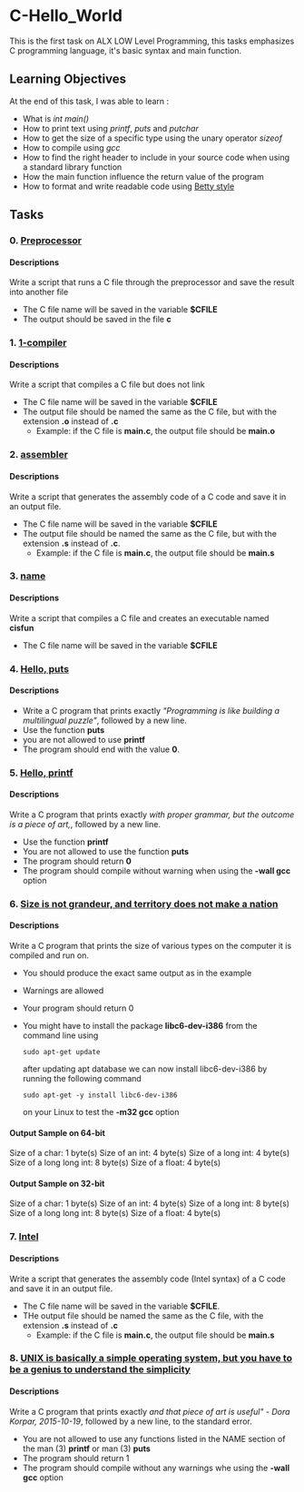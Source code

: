 # C-Hello_World

This is the first task on ALX LOW Level Programming, this tasks emphasizes C programming language, it's basic syntax and main function.

## Learning Objectives
At the end of this task, I was able to learn :
- What is *int main()*
- How to print text using *printf*, *puts* and *putchar*
- How to get the size of a specific type using the unary operator *sizeof*
- How to compile using *gcc*
- How to find the right header to include in your source code when using a standard library function
- How the main function influence the return value of the program
- How to format and write readable code using [Betty style](https://github.com/holbertonschool/Betty/wiki)

## Tasks
### 0. [Preprocessor](https://github.com/Sanctus-Peter/alx-low_level_programming/blob/main/0x00-hello_world/0-preprocessor)
#### Descriptions
Write a script that runs a C file through the preprocessor and save the result into another file
- The C file name will be saved in the variable **$CFILE**
- The output should be saved in the file **c**

### 1. [1-compiler](https://github.com/Sanctus-Peter/alx-low_level_programming/blob/main/0x00-hello_world/1-compiler)
#### Descriptions
Write a script that compiles a C file but does not link
- The C file name will be saved in the variable **$CFILE**
- The output file should be named the same as the C file, but with the extension **.o** instead of **.c**
  - Example: if the C file is **main.c**, the output file should be **main.o**

### 2. [assembler](https://github.com/Sanctus-Peter/alx-low_level_programming/blob/main/0x00-hello_world/2-assembler)
#### Descriptions
Write a script that generates the assembly code of a C code and save it in an output file.
- The C file name will be saved in the variable **$CFILE**
- The output file should be named the same as the C file, but with the extension **.s** instead of **.c**.
  - Example: if the C file is **main.c**, the output file should be **main.s**

### 3. [name](https://github.com/Sanctus-Peter/alx-low_level_programming/blob/main/0x00-hello_world/3-name)
#### Descriptions
Write a script that compiles a C file and creates an executable named **cisfun**
- The C file name will be saved in the variable **$CFILE**

### 4. [Hello, puts](https://github.com/Sanctus-Peter/alx-low_level_programming/blob/main/0x00-hello_world/4-puts.c)
#### Descriptions
- Write a C program that prints exactly _"Programming is like building a multilingual puzzle"_, followed by a new line.
- Use the function **puts**
- you are not allowed to use **printf**
- The program should end with the value **0**.

### 5. [Hello, printf](https://github.com/Sanctus-Peter/alx-low_level_programming/blob/main/0x00-hello_world/5-printf.c)
#### Descriptions
Write a C program that prints exactly _with proper grammar, but the outcome is a piece of art,_, followed by a new line.
- Use the function **printf**
- You are not allowed to use the function **puts**
- The program should return **0**
- The program should compile without warning when using the **-wall gcc** option

### 6. [Size is not grandeur, and territory does not make a nation](https://github.com/Sanctus-Peter/alx-low_level_programming/blob/main/0x00-hello_world/6-size.c)
#### Descriptions
Write a C program that prints the size of various types on the computer it is compiled and run on.
- You should produce the exact same output as in the example
- Warnings are allowed
- Your program should return 0
- You might have to install the package **libc6-dev-i386** from the command line using 

    ```
    sudo apt-get update
    ```

    after updating apt database we can now install libc6-dev-i386 by running the following command 

    ```
    sudo apt-get -y install libc6-dev-i386
    ``` 

    on your Linux to test the **-m32 gcc** option

#### Output Sample on 64-bit
Size of a char: 1 byte(s)
Size of an int: 4 byte(s)
Size of a long int: 4 byte(s)
Size of a long long int: 8 byte(s)
Size of a float: 4 byte(s)

#### Output Sample on 32-bit
Size of a char: 1 byte(s)
Size of an int: 4 byte(s)
Size of a long int: 8 byte(s)
Size of a long long int: 8 byte(s)
Size of a float: 4 byte(s)

### 7. [Intel](https://github.com/Sanctus-Peter/alx-low_level_programming/blob/main/0x00-hello_world/100-intel)
#### Descriptions
Write a script that generates the assembly code (Intel syntax) of a C code and save it in an output file.
- The C file name will be saved in the variable **$CFILE**.
- THe output file should be named the same as the C file, with the extension **.s** instead of **.c**
  - Example: if the C file is **main.c**, the output file should be **main.s**

### 8. [UNIX is basically a simple operating system, but you have to be a genius to understand the simplicity ](https://github.com/Sanctus-Peter/alx-low_level_programming/blob/main/0x00-hello_world/101-quote.c)
#### Descriptions
Write a C program that prints exactly _and that piece of art is useful" - Dora Korpar, 2015-10-19_, followed by a new line, to the standard error.
- You are not allowed to use any functions listed in the NAME section of the man (3) **printf** or man (3) **puts**
- The program should return 1
- The program should compile without any warnings whe using the **-wall gcc** option
